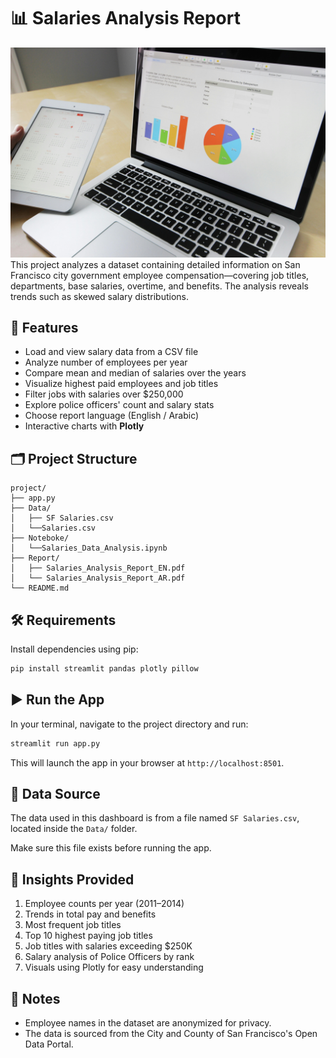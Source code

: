 # 📊 Salaries Analysis Report


![Image Description](Image/pexels-pixabay.jpg)
This project analyzes a dataset containing detailed information on San Francisco city government employee compensation—covering job titles, departments, base salaries, overtime, and benefits. The analysis reveals trends such as skewed salary distributions.



## 🚀 Features

- Load and view salary data from a CSV file
- Analyze number of employees per year
- Compare mean and median of salaries over the years
- Visualize highest paid employees and job titles
- Filter jobs with salaries over $250,000
- Explore police officers' count and salary stats
- Choose report language (English / Arabic)
- Interactive charts with **Plotly**

## 🗂️ Project Structure

```
project/
├── app.py                     
├── Data/
│   ├── SF Salaries.csv 
│   └──Salaries.csv 
├── Noteboke/
│   └──Salaries_Data_Analysis.ipynb
├── Report/
│   ├── Salaries_Analysis_Report_EN.pdf 
│   └── Salaries_Analysis_Report_AR.pdf
└── README.md                   
```

## 🛠️ Requirements

Install dependencies using pip:

```bash
pip install streamlit pandas plotly pillow
```

## ▶️ Run the App

In your terminal, navigate to the project directory and run:

```bash
streamlit run app.py
```

This will launch the app in your browser at `http://localhost:8501`.

## 📁 Data Source

The data used in this dashboard is from a file named `SF Salaries.csv`, located inside the `Data/` folder.

Make sure this file exists before running the app.

## 🧠 Insights Provided

1. Employee counts per year (2011–2014)
2. Trends in total pay and benefits
3. Most frequent job titles
4. Top 10 highest paying job titles
5. Job titles with salaries exceeding $250K
6. Salary analysis of Police Officers by rank
7. Visuals using Plotly for easy understanding

## 📌 Notes

- Employee names in the dataset are anonymized for privacy.
- The data is sourced from the City and County of San Francisco's Open Data Portal.
